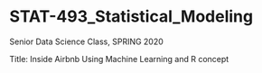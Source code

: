 # STAT-493_Statistical_Modeling

Senior Data Science Class, SPRING 2020

Title: Inside Airbnb Using Machine Learning and R concept

